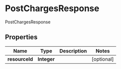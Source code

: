 

# PostChargesResponse

PostChargesResponse

## Properties

| Name | Type | Description | Notes |
|------------ | ------------- | ------------- | -------------|
|**resourceId** | **Integer** |  |  [optional] |



